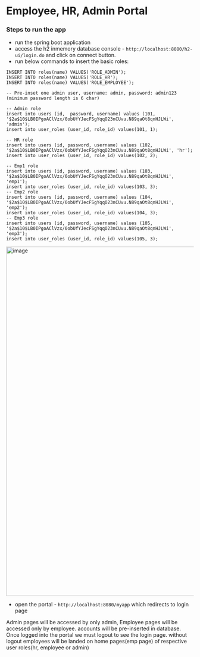 # Employee, HR, Admin Portal

### Steps to run the app

- run the spring boot application
- access the h2 inmemory database console - ```http://localhost:8080/h2-ui/login.do``` and click on connect button.
- run below commands to insert the basic roles:

```agsl
INSERT INTO roles(name) VALUES('ROLE_ADMIN');
INSERT INTO roles(name) VALUES('ROLE_HR');
INSERT INTO roles(name) VALUES('ROLE_EMPLOYEE');

-- Pre-inset one admin user, username: admin, password: admin123 (minimum password length is 6 char)

-- Admin role
insert into users (id,  password, username) values (101, '$2a$10$LB0IPgoAClVzx/0obUfYJecFSgYqqO23nCUvu.N89qaOt8qnHJLWi', 'admin');
insert into user_roles (user_id, role_id) values(101, 1);

-- HR role
insert into users (id, password, username) values (102, '$2a$10$LB0IPgoAClVzx/0obUfYJecFSgYqqO23nCUvu.N89qaOt8qnHJLWi', 'hr');
insert into user_roles (user_id, role_id) values(102, 2);

-- Emp1 role
insert into users (id, password, username) values (103, '$2a$10$LB0IPgoAClVzx/0obUfYJecFSgYqqO23nCUvu.N89qaOt8qnHJLWi', 'emp1');
insert into user_roles (user_id, role_id) values(103, 3);
-- Emp2 role
insert into users (id, password, username) values (104, '$2a$10$LB0IPgoAClVzx/0obUfYJecFSgYqqO23nCUvu.N89qaOt8qnHJLWi', 'emp2');
insert into user_roles (user_id, role_id) values(104, 3);
-- Emp3 role
insert into users (id, password, username) values (105, '$2a$10$LB0IPgoAClVzx/0obUfYJecFSgYqqO23nCUvu.N89qaOt8qnHJLWi', 'emp3');
insert into user_roles (user_id, role_id) values(105, 3);
```
<img width="939" alt="image" src="https://user-images.githubusercontent.com/116070875/208569518-0b4dce95-cf0b-451e-b4e7-e2b85422249b.png">

- open the portal - ```http://localhost:8080/myapp``` which redirects to login page

Admin pages will be accessed by only admin, Employee pages will be accessed only by employee. accounts will be pre-inserted in database. Once logged into the portal we must logout to see the login page. without logout employees will be landed on home pages(emp page) of respective user roles(hr, employee or admin)
